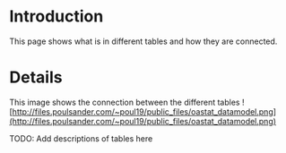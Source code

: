 # Introduction #

This page shows what is in different tables and how they are connected.


# Details #


This image shows the connection between the different tables
![http://files.poulsander.com/~poul19/public_files/oastat_datamodel.png](http://files.poulsander.com/~poul19/public_files/oastat_datamodel.png)


TODO: Add descriptions of tables here